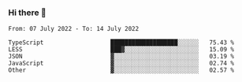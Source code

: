 ### Hi there 👋

<!--START_SECTION:waka-->

```text
From: 07 July 2022 - To: 14 July 2022

TypeScript                   ███████████████████░░░░░░   75.43 %
LESS                         ███▓░░░░░░░░░░░░░░░░░░░░░   15.09 %
JSON                         ▓░░░░░░░░░░░░░░░░░░░░░░░░   03.19 %
JavaScript                   ▓░░░░░░░░░░░░░░░░░░░░░░░░   02.74 %
Other                        ▓░░░░░░░░░░░░░░░░░░░░░░░░   02.57 %
```

<!--END_SECTION:waka-->

<!--
**jtaox/jtaox** is a ✨ _special_ ✨ repository because its `README.md` (this file) appears on your GitHub profile.

Here are some ideas to get you started:

- 🔭 I’m currently working on ...
- 🌱 I’m currently learning ...
- 👯 I’m looking to collaborate on ...
- 🤔 I’m looking for help with ...
- 💬 Ask me about ...
- 📫 How to reach me: ...
- 😄 Pronouns: ...
- ⚡ Fun fact: ...
-->

